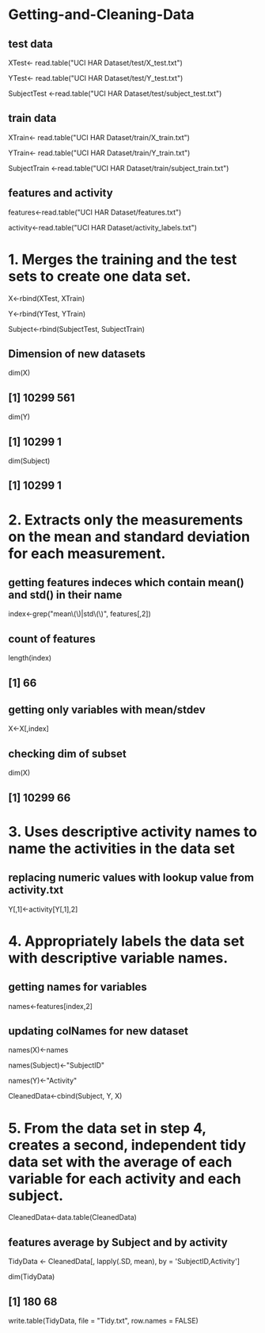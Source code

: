 # Getting-and-Cleaning-Data
## test data
XTest<- read.table("UCI HAR Dataset/test/X_test.txt")

YTest<- read.table("UCI HAR Dataset/test/Y_test.txt")

SubjectTest <-read.table("UCI HAR Dataset/test/subject_test.txt")

## train data
XTrain<- read.table("UCI HAR Dataset/train/X_train.txt")

YTrain<- read.table("UCI HAR Dataset/train/Y_train.txt")

SubjectTrain <-read.table("UCI HAR Dataset/train/subject_train.txt")

## features and activity
features<-read.table("UCI HAR Dataset/features.txt")

activity<-read.table("UCI HAR Dataset/activity_labels.txt")

# 1. Merges the training and the test sets to create one data set.
X<-rbind(XTest, XTrain)

Y<-rbind(YTest, YTrain)

Subject<-rbind(SubjectTest, SubjectTrain)
## Dimension of new datasets
dim(X)
## [1] 10299   561
dim(Y)
## [1] 10299     1
dim(Subject)
## [1] 10299     1

# 2. Extracts only the measurements on the mean and standard deviation for each measurement. 
## getting features indeces which contain mean() and std() in their name
index<-grep("mean\\(\\)|std\\(\\)", features[,2]) 
## count of features
length(index)
## [1] 66
## getting only variables with mean/stdev
X<-X[,index]
## checking dim of subset
dim(X)
## [1] 10299    66

# 3. Uses descriptive activity names to name the activities in the data set
## replacing numeric values with lookup value from activity.txt
Y[,1]<-activity[Y[,1],2]
 
# 4. Appropriately labels the data set with descriptive variable names. 
## getting names for variables
names<-features[index,2]
## updating colNames for new dataset
names(X)<-names 

names(Subject)<-"SubjectID"

names(Y)<-"Activity"

CleanedData<-cbind(Subject, Y, X)

# 5. From the data set in step 4, creates a second, independent tidy data set with the average of each variable for each activity and each subject.
CleanedData<-data.table(CleanedData)
## features average by Subject and by activity
TidyData <- CleanedData[, lapply(.SD, mean), by = 'SubjectID,Activity'] 

dim(TidyData)
## [1] 180  68

write.table(TidyData, file = "Tidy.txt", row.names = FALSE)
